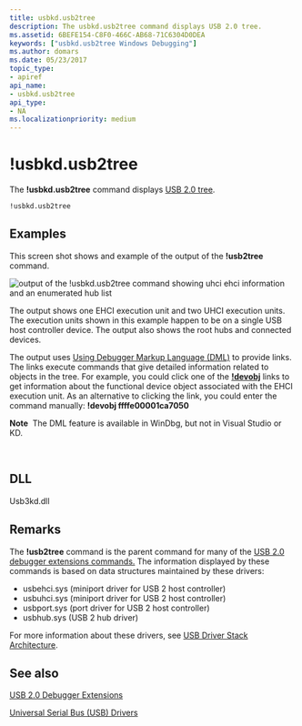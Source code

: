 ```yaml
---
title: usbkd.usb2tree
description: The usbkd.usb2tree command displays USB 2.0 tree.
ms.assetid: 6BEFE154-C8F0-466C-AB68-71C6304D0DEA
keywords: ["usbkd.usb2tree Windows Debugging"]
ms.author: domars
ms.date: 05/23/2017
topic_type:
- apiref
api_name:
- usbkd.usb2tree
api_type:
- NA
ms.localizationpriority: medium
---
```


# !usbkd.usb2tree


The **!usbkd.usb2tree** command displays [USB 2.0 tree](usb-2-0-extensions.md#usb-2-tree).

```dbgcmd
!usbkd.usb2tree
```

## <span id="Examples"></span><span id="examples"></span><span id="EXAMPLES"></span>Examples


This screen shot shows and example of the output of the **!usb2tree** command.

![output of the !usbkd.usb2tree command showing uhci ehci information and an enumerated hub list](images/usb2tree01.png)

The output shows one EHCI execution unit and two UHCI execution units. The execution units shown in this example happen to be on a single USB host controller device. The output also shows the root hubs and connected devices.

The output uses [Using Debugger Markup Language (DML)](debugger-markup-language-commands.md) to provide links. The links execute commands that give detailed information related to objects in the tree. For example, you could click one of the [**!devobj**](-devobj.md) links to get information about the functional device object associated with the EHCI execution unit. As an alternative to clicking the link, you could enter the command manually: **!devobj ffffe00001ca7050**

**Note**  The DML feature is available in WinDbg, but not in Visual Studio or KD.

 

## <span id="DLL"></span><span id="dll"></span>DLL


Usb3kd.dll

Remarks
-------

The **!usb2tree** command is the parent command for many of the [USB 2.0 debugger extensions commands.](usb-2-0-extensions.md) The information displayed by these commands is based on data structures maintained by these drivers:

-   usbehci.sys (miniport driver for USB 2 host controller)
-   usbuhci.sys (miniport driver for USB 2 host controller)
-   usbport.sys (port driver for USB 2 host controller)
-   usbhub.sys (USB 2 hub driver)

For more information about these drivers, see [USB Driver Stack Architecture](https://go.microsoft.com/fwlink/p/?LinkId=251983).

## <span id="see_also"></span>See also


[USB 2.0 Debugger Extensions](usb-2-0-extensions.md)

[Universal Serial Bus (USB) Drivers](https://go.microsoft.com/fwlink/p?LinkID=227351)

 

 






